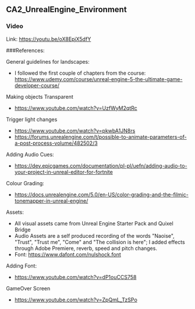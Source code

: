 ## CA2_UnrealEngine_Environment

### Video
Link: https://youtu.be/oX8EpjX5dfY


###References:

General guidelines for landscapes:
- I followed the first couple of chapters from the course: https://www.udemy.com/course/unreal-engine-5-the-ultimate-game-developer-course/

Making objects Transparent
- https://www.youtube.com/watch?v=UzfWyM2qtRc

Trigger light changes
- https://www.youtube.com/watch?v=pkwbA1JN8rs
- https://forums.unrealengine.com/t/possible-to-animate-parameters-of-a-post-process-volume/482502/3

Adding Audio Cues:
- https://dev.epicgames.com/documentation/pl-pl/uefn/adding-audio-to-your-project-in-unreal-editor-for-fortnite

Colour Grading:
- https://docs.unrealengine.com/5.0/en-US/color-grading-and-the-filmic-tonemapper-in-unreal-engine/

Assets:
- All visual assets came from Unreal Engine Starter Pack and Quixel Bridge
- Audio Assets are a self produced recording of the words "Naoise", "Trust", "Trust me", "Come" and "The collision is here"; I added effects through Adobe Premiere, reverb, speed and pitch changes.
- Font: https://www.dafont.com/nulshock.font

Adding Font:
- https://www.youtube.com/watch?v=dP1ouCCS758

GameOver Screen
- https://www.youtube.com/watch?v=ZpQmL_TzSPo
